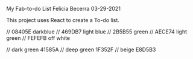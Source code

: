 My Fab-to-do List
Felicia Becerra
03-29-2021

This project uses React to create a To-do list.

// 08405E darkblue
// 469DB7 light blue
// 2B5B55 green
// AECE74 light green
// FEFEFB off white

// dark green 41585A
// deep green 1F352F
// beige E8D5B3